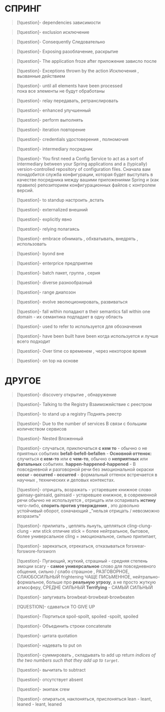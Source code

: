 # СПРИНГ
>[!question]-  dependencies
>зависимости 

>[!question]-  exclusion
>исключение 

>[!question]- Consequently
>Следовательно

>[!question]- Exposing
>разоблачение, раскрытие 

>[!question]- The application froze after
>приложение зависло после 

>[!question]- Exceptions thrown by the action 
>Исключения , вызванные действием 

>[!question]- until all elements have been processed  
>пока все элементы не будут обработаны 

>[!question]- relay
> передавать, ретранслировать   

>[!question]- enhanced
> улучшенный 


>[!question]- perform
> выполнять  

>[!question]- iteration
> повторение   

>[!question]- credentials
>  удостоверения  , полномочия

>[!question]- intermediary
>  посредник 

>[!question]- You first need a Config Service to act as a sort of intermediary between your Spring applications and a (typically) version-controlled repository of configuration files. 
>Сначала вам понадобится служба конфигурации, которая будет выступать в качестве посредника между вашими приложениями Spring и (как правило) репозиторием конфигурационных файлов с контролем версий. 

>[!question]- to standup
> настроить ,встать 

>[!question]- externalized
> внешний

>[!question]- explicitly
>явно

>[!question]- relying
>полагаясь

>[!question]- embrace
>обнимать , обхватывать, внедрять , использовать 

>[!question]- byond
>вне

>[!question]- enterprice
>предприятие 

>[!question]- batch
>пакет, группа , серия

>[!question]- diverse
>разнообразный

>[!question]- range
>диапозон

>[!question]- evolve
>эволюционировать, развиваться 

>[!question]-  fall within
> попадают в 
> their semantics fall within one domain - их семантика подпадает в одну область 

>[!question]-  used to refer to
> используется для обозначения 

>[!question]-  have been built
> have been когда используется и лучше всего подходит 

>[!question]-  Over time
> со временем , через некоторое время 

>[!question]-  on top
> на основе

# ДРУГОЕ

>[!question]- discovery
>открытие , обнаружение 

>[!question]-  Talking to the Registry
>Взаиможействие  с реестром

>[!question]- to stand up a registry 
>Поднять реестр

>[!question]- Due to the number of services 
>В связи с большим количеством сервисов

>[!question]-  Nested
>Вложенный 

>[!question]- случаться, приключаться **с кем то** - обычно о не приятных событиях
>**befall-befell-befallen**  - **Основной оттенок:** случиться **с кем-то** или **с чем-то**, обычно о **неприятных** или **фатальных** событиях.
>**happen-happened-happened** - В повседневной и разговорной речи без эмоциональной окраски
>**occur - occurred - occurred** - формальный оттенок встречается в научных , технических и деловых контекстах.

>[!question]- отрицать, возражать - устаревшее книжное слово
>gainsay-gainsaid, gainsaid - устаревшее книжное, в современной речи обычно не используется , отрицать или оспаривать **истину** чего-либо, **спорить против утверждения** , это довольно устойчивый оборот, означающий _"нельзя отрицать / невозможно возразить"

>[!question]- прилипать , цеплять льнуть, цепляться
>cling-clung-clung - или stick
>отличие stick = более нейтральное, бытовое, более универсальное 
>cling = эмоциональное, сильно прилипает,

>[!question]- зарекаться, отрекаться, отказываться
>forswear-forswore-forsworn 

>[!question]- Пугающий, жуткий, страшный - средняя степень эмоции
>scary - **самое универсальное** слово для повседневного общения, сильно / слабо страшное , РАЗГОВОРНОЕ, СЛАЮБОСИЛЬНЫЙ
>frightening ЧАЩЕ ПИСЬМЕННОЕ, нейтрально-формальное, больше про **реальную угрозу**, а не просто жуткую атмосферу, СРЕДНЕ СИЛЬНЫЙ
>**Terrifying** - САМЫЙ СИЛЬНЫЙ 

>[!question]- запугивать
>browbeat-browbeat-browbeaten 

>[!QUESTION]- сдаваться
>TO GIVE UP

>[!question]- Портиться 
>spoil-spoilt, spoiled -spoilt, spoiled

>[!question]- Объединить строки 
>concatenate 

>[!question]- цитата
>quotation  

>[!question]- надевать
>to put on 

>[!question]- суммировать , складывать
>to add up
>return _indices of the two numbers such that they add up to `target`_. 

>[!question]- вычитать
>to subtract

>[!question]- отсутствует 
>absent

>[!question]- экипаж 
>crew

>[!question]- опираться, наклоняться, прислоняться 
>lean - leant, leaned - leant, leaned

